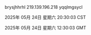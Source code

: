 brysjhhrhl 219.139.196.218 yqqlmgsycl

2025年 05月 24日 星期六 20:30:03 CST

2025年 05月 24日 星期六 12:30:03 GMT
